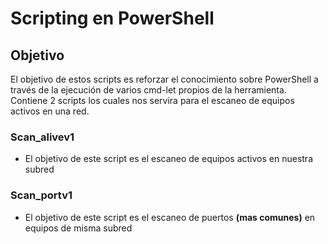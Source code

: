 
# Scripting en PowerShell

## Objetivo
El objetivo de estos scripts es reforzar el conocimiento sobre PowerShell a través de la ejecución de varios cmd-let propios de la herramienta.
Contiene 2 scripts los cuales nos servira para el escaneo de equipos activos en una red.

### Scan_alivev1
- El objetivo de este script es el escaneo de equipos activos en nuestra subred

### Scan_portv1
- El objetivo de este script es el escaneo de puertos **(mas comunes)** en equipos de misma subred
